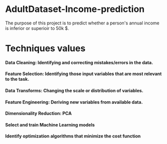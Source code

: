# AdultDataset-Income-prediction
The purpose of this project is to predict whether a person's annual income is inferior or superioir to 50k $. 
# Techniques values
#### Data Cleaning: Identifying and correcting mistakes/errors in the data.
#### Feature Selection: Identifying those input variables that are most relevant to the task.
#### Data Transforms: Changing the scale or distribution of variables.
#### Feature Engineering: Deriving new variables from available data.
#### Dimensionality Reduction: PCA
#### Select and train Machine Learning models
#### Identify optimization algorithms that minimize the cost function



